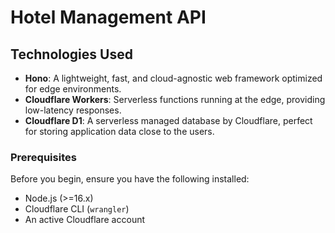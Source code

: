 # Hotel Management API

## Technologies Used

- **Hono**: A lightweight, fast, and cloud-agnostic web framework optimized for edge environments.
- **Cloudflare Workers**: Serverless functions running at the edge, providing low-latency responses.
- **Cloudflare D1**: A serverless managed database by Cloudflare, perfect for storing application data close to the users.

### Prerequisites

Before you begin, ensure you have the following installed:

- Node.js (>=16.x)
- Cloudflare CLI (`wrangler`)
- An active Cloudflare account

